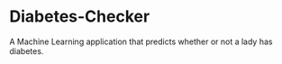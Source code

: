 # Diabetes-Checker
A Machine Learning application that predicts whether or not a lady has diabetes.

